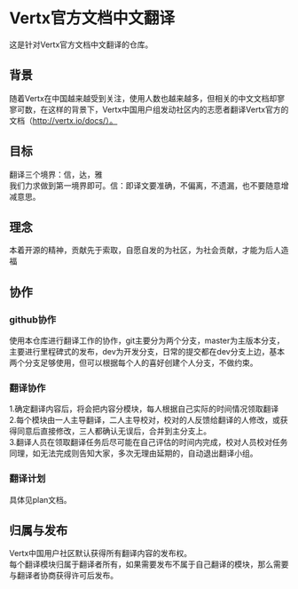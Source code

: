 # Vertx官方文档中文翻译

这是针对Vertx官方文档中文翻译的仓库。

## 背景

随着Vertx在中国越来越受到关注，使用人数也越来越多，但相关的中文文档却寥寥可数，在这样的背景下，Vertx中国用户组发动社区内的志愿者翻译Vertx官方的文档（http://vertx.io/docs/）。

## 目标

翻译三个境界：信，达，雅  
我们力求做到第一境界即可。信：即译文要准确，不偏离，不遗漏，也不要随意增减意思。

## 理念

本着开源的精神，贡献先于索取，自愿自发的为社区，为社会贡献，才能为后人造福

## 协作

### github协作

使用本仓库进行翻译工作的协作，git主要分为两个分支，master为主版本分支，主要进行里程碑式的发布，dev为开发分支，日常的提交都在dev分支上边，基本两个分支足够使用，但可以根据每个人的喜好创建个人分支，不做约束。

### 翻译协作

1.确定翻译内容后，将会把内容分模块，每人根据自己实际的时间情况领取翻译    
2.每个模块由一人主导翻译，二人主导校对，校对的人反馈给翻译的人修改，或获得同意后直接修改，三人都确认无误后，合并到主分支上。  
3.翻译人员在领取翻译任务后尽可能在自己评估的时间内完成，校对人员校对任务同理，如无法完成则告知大家，多次无理由延期的，自动退出翻译小组。

### 翻译计划

具体见plan文档。

## 归属与发布

Vertx中国用户社区默认获得所有翻译内容的发布权。  
每个翻译模块归属于翻译者所有，如果需要发布不属于自己翻译的模块，那么需要与翻译者协商获得许可后发布。
